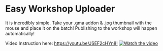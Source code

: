# Easy Workshop Uploader

It is incredibly simple.
Take your .gma addon & .jpg thumbnail with the mouse and place it on the batch!
Publishing to the workshop will happen automatically!

Video Instruction here: https://youtu.be/JSEF2cHYn8I
[![Watch the video](https://i.imgur.com/qGy6mXo.png)](https://youtu.be/JSEF2cHYn8I)
